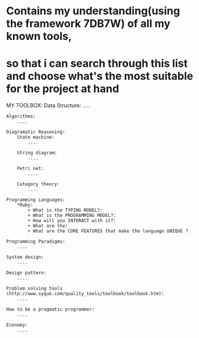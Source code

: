 # Contains my understanding(using the framework 7DB7W) of all my known tools,
# so that i can search through this list and choose what's the most suitable for the project at hand 

MY TOOLBOX: 
    Data Structure:
        .....

    Algorithms: 
        ....

    Diagramatic Reasoning: 
        State machine:  
            ....

        String diagram:
            ....

        Petri net: 
            .... 

        Category theory:
            ....

    Programming Languages: 
        *Ruby: 
            + What is the TYPING MODEL?: 
            + What is the PROGRAMMING MODEL?: 
            + How will you INTERACT with it?: 
            + What are the:
            + What are the CORE FEATURES that make the language UNIQUE ? 

    Programming Paradigms: 
        ....

    System design: 
        ....

    Design pattern:  
        ....

    Problem solving tools (http://www.syque.com/quality_tools/toolbook/toolbook.htm): 
        ....

    How to be a pragmatic programmer: 
        ....

    Economy: 
        ....
